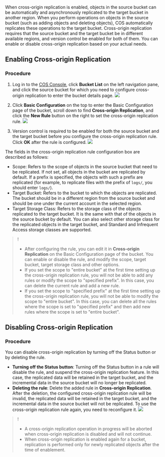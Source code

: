 When cross-origin replication is enabled, objects in the source bucket can be automatically and asynchronously replicated to the target bucket in another region. When you perform operations on objects in the source bucket (such as adding objects and deleting objects), COS automatically replicates these operations to the target bucket. Cross-origin replication requires that the source bucket and the target bucket be in different available regions, and version control be enabled for both of them. You can enable or disable cross-origin replication based on your actual needs.

## Enabling Cross-origin Replication
### Procedure
1. Log in to the [COS Console](https://console.cloud.tencent.com/cos5), click **Bucket List** on the left navigation pane, and click the source bucket for which you need to configure cross-origin replication to enter the bucket details page.
![](https://main.qcloudimg.com/raw/b7edddd47cb89b06c02292dbda407b75.png)

2. Click **Basic Configuration** on the top to enter the Basic Configuration page of the bucket, scroll down to find **Cross-origin Replication**, and click the **New Rule** button on the right to set the cross-origin replication rule.
![](https://main.qcloudimg.com/raw/e5d37d4897c3095dcb362b489ccf9707.png)

3. Version control is required to be enabled for both the source bucket and the target bucket before you configure the cross-origin replication rule. Click **OK** after the rule is configured.
![](https://main.qcloudimg.com/raw/a0b825707606faba4db1141ff06bcebf.png)

The fields in the cross-origin replication rule configuration box are described as follows:
-  Scope: Refers to the scope of objects in the source bucket that need to be replicated. If not set, all objects in the bucket are replicated by default. If a prefix is specified, the objects with such a prefix are replicated (for example, to replicate files with the prefix of `logs/`, you should enter `logs/`).
-  Target Bucket: Refers to the bucket to which the objects are replicated. The bucket should be in a different region from the source bucket and should be one under the current account in the selected region.
-  Target Storage Class: Refers to the storage class of the objects replicated to the target bucket. It is the same with that of the objects in the source bucket by default. You can also select other storage class for the replicated objects in the target bucket, and Standard and Infrequent Access storage classes are supported.

>!
>- After configuring the rule, you can edit it in **Cross-origin Replication** on the Basic Configuration page of the bucket. You can enable or disable the rule, and modify the scope, target bucket, target storage class and other options.
>- If you set the scope to "entire bucket" at the first time setting up the cross-origin replication rule, you will not be able to add any rules or modify the scope to "specified prefix". In this case, you can delete the current rule and add a new rule.
>- If you set the scope to "specified prefix" at the first time setting up the cross-origin replication rule, you will not be able to modify the scope to "entire bucket". In this case, you can delete all the rules where the scope is set to "specified prefix" and then add new rules where the scope is set to "entire bucket".

## Disabling Cross-origin Replication
### Procedure

You can disable cross-origin replication by turning off the Status button or by deleting the rule.
- **Turning off the Status button**: Turning off the Status button in a rule will disable the rule, and suspend the cross-origin replication feature. In this case, the replicated data will be retained in the target bucket, and the incremental data in the source bucket will no longer be replicated.
- **Deleting the rule**: Delete the added rule in **Cross-origin Replication**. After the deletion, the configured cross-origin replication rule will be invalid, the replicated data will be retained in the target bucket, and the incremental data in the source bucket will not be replicated. To use the cross-origin replication rule again, you need to reconfigure it.
![](https://main.qcloudimg.com/raw/a9b306f08c0eabe43820bd76b487bade.png)

>!
>- A cross-origin replication operation in progress will be aborted when cross-origin replication is disabled and will not continue.
>- When cross-origin replication is enabled again for a bucket, replication is performed only for newly replicated objects after the time of enablement.

